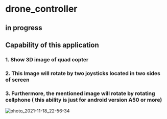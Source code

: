 # drone_controller
## in progress
## Capability of this application
### 1. Show 3D image of quad copter 
### 2. This Image will rotate by two joysticks located in two sides of screen
### 3. Furthermore, the mentioned image will rotate by rotating cellphone ( this ability is just for android version A50 or more)




![photo_2021-11-18_22-56-34](https://user-images.githubusercontent.com/36600763/142484283-f6eb9d68-7aae-498f-bc4f-df798cdccc30.jpg)
